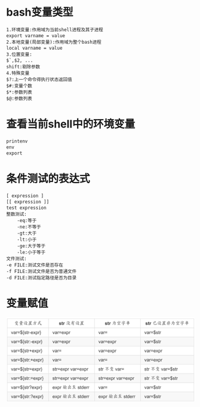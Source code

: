 # bash变量类型
	1.环境变量:作用域为当前shell进程及其子进程
	export varname = value
	2.本地变量(局部变量):作用域为整个bash进程
	local varname = value
	3.位置变量:
	$`,$2, ...
	shift:剔除参数
	4.特殊变量
	$?:上一个命令得执行状态返回值
	$#:变量个数
	$*:参数列表
	$@:参数列表

# 查看当前shell中的环境变量
	printenv
	env
	export

# 条件测试的表达式
	[ expression ]
	[[ expression ]]
	test expression
	整数测试:
		-eq:等于
		-ne:不等于
		-gt:大于
		-lt:小于
		-ge:大于等于
		-le:小于等于
	文件测试:
	-e FILE:测试文件是否存在
	-f FILE:测试文件是否为普通文件
	-d FILE:测试指定路径是否为目录

# 变量赋值
![](./picture/设置变量.png)